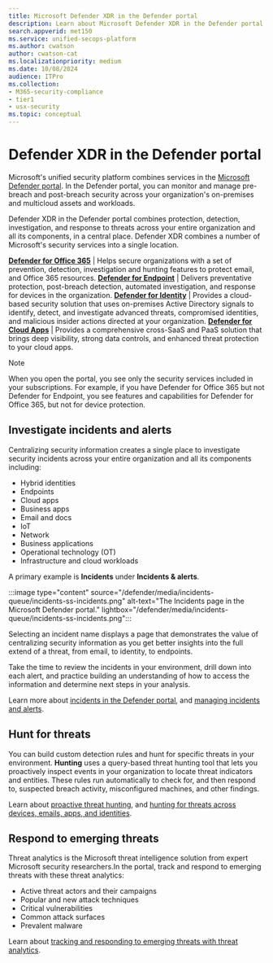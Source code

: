 ```yaml
---
title: Microsoft Defender XDR in the Defender portal 
description: Learn about Microsoft Defender XDR in the Defender portal
search.appverid: met150
ms.service: unified-secops-platform
ms.author: cwatson
author: cwatson-cat
ms.localizationpriority: medium
ms.date: 10/08/2024
audience: ITPro
ms.collection:
- M365-security-compliance
- tier1
- usx-security
ms.topic: conceptual
---
```


# Defender XDR in the Defender portal

Microsoft's unified security platform combines services in the [Microsoft Defender portal](https://security.microsoft.com). In the Defender portal, you can monitor and manage pre-breach and post-breach security across your organization's on-premises and multicloud assets and workloads.

Defender XDR in the Defender portal combines protection, detection, investigation, and response to threats across your entire organization and all its components, in a central place. Defender XDR combines a number of Microsoft's security services into a single location.


**[Defender for Office 365](/defender-office-365/mdo-about)** | Helps secure organizations with a set of prevention, detection, investigation and hunting features to protect email, and Office 365 resources. 
**[Defender for Endpoint](/defender-endpoint/)** | Delivers preventative protection, post-breach detection, automated investigation, and response for devices in the organization.
**[Defender for Identity](/defender-for-identity/what-is)** | Provides a cloud-based security solution that uses on-premises Active Directory signals to identify, detect, and investigate advanced threats, compromised identities, and malicious insider actions directed at your organization.
**[Defender for Cloud Apps](/cloud-app-security/)** | Provides a comprehensive cross-SaaS and PaaS solution that brings deep visibility, strong data controls, and enhanced threat protection to your cloud apps.

> [!NOTE]
> When you open the portal, you see only the security services included in your subscriptions. For example, if you have Defender for Office 365 but not Defender for Endpoint, you see features and capabilities for Defender for Office 365, but not for device protection. 


## Investigate incidents and alerts

Centralizing security information creates a single place to investigate security incidents across your entire organization and all its components including:

- Hybrid identities
- Endpoints
- Cloud apps
- Business apps
- Email and docs
- IoT
- Network
- Business applications
- Operational technology (OT)
- Infrastructure and cloud workloads

A primary example is **Incidents** under **Incidents & alerts**.

:::image type="content" source="/defender/media/incidents-queue/incidents-ss-incidents.png" alt-text="The Incidents page in the Microsoft Defender portal." lightbox="/defender/media/incidents-queue/incidents-ss-incidents.png":::

Selecting an incident name displays a page that demonstrates the value of centralizing security information as you get better insights into the full extend of a threat, from email, to identity, to endpoints.

<!-- commenting this out as the file path will move soon and I don't want to fight with this broken link anymore. File path is changing anyway. :::image type="content" source="../../media/incidents-overview/incidents-ss-incident-summary.png" alt-text="Screenshot that shows the attack story page for an incident in the Microsoft Defender portal." lightbox="../../media/incidents-overview/incidents-ss-incident-summary.png"::: -->

Take the time to review the incidents in your environment, drill down into each alert, and practice building an understanding of how to access the information and determine next steps in your analysis.

Learn more about [incidents in the Defender portal](../incidents-overview.md), and [managing incidents and alerts](../manage-incidents.md).

## Hunt for threats

You can build custom detection rules and hunt for specific threats in your environment. **Hunting** uses a query-based threat hunting tool that lets you proactively inspect events in your organization to locate threat indicators and entities. These rules run automatically to check for, and then respond to, suspected breach activity, misconfigured machines, and other findings.

Learn about [proactive threat hunting](../advanced-hunting-overview.md), and [hunting for threats across devices, emails, apps, and identities](../advanced-hunting-query-emails-devices.md).


## Respond to emerging threats

Threat analytics is the Microsoft threat intelligence solution from expert Microsoft security researchers.In the portal, track and respond to emerging threats with these threat analytics:

- Active threat actors and their campaigns
- Popular and new attack techniques
- Critical vulnerabilities
- Common attack surfaces
- Prevalent malware

Learn about [tracking and responding to emerging threats with threat analytics](../threat-analytics.md).

